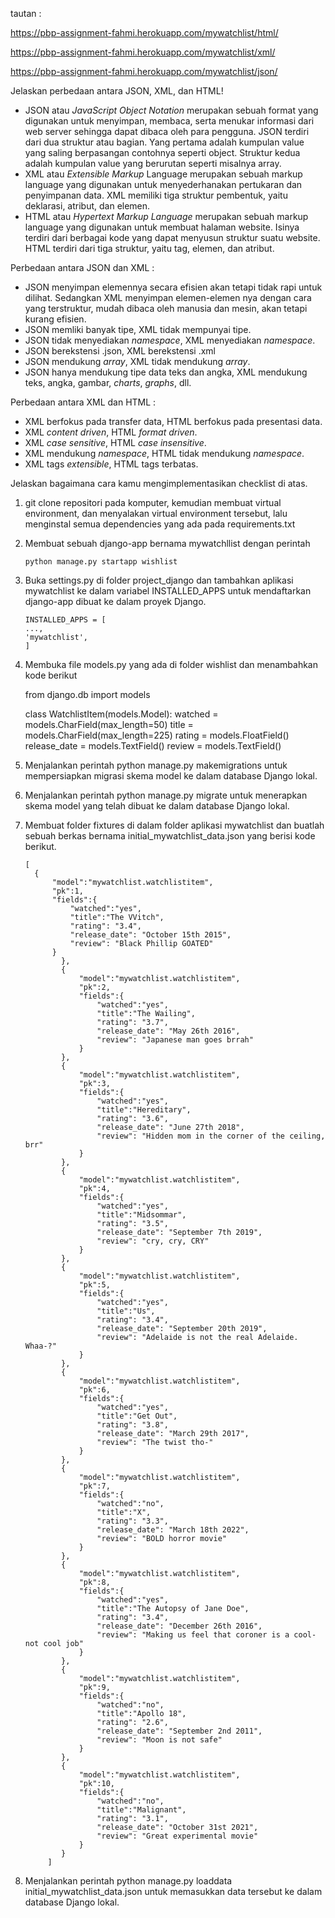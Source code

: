 tautan :

https://pbp-assignment-fahmi.herokuapp.com/mywatchlist/html/

https://pbp-assignment-fahmi.herokuapp.com/mywatchlist/xml/

https://pbp-assignment-fahmi.herokuapp.com/mywatchlist/json/


Jelaskan perbedaan antara JSON, XML, dan HTML!

- JSON atau *JavaScript Object Notation* merupakan sebuah format yang digunakan untuk menyimpan, membaca, serta menukar informasi dari web server sehingga dapat dibaca oleh para pengguna. JSON terdiri dari dua struktur atau bagian. Yang pertama adalah kumpulan value yang saling berpasangan contohnya seperti object. Struktur kedua adalah kumpulan value yang berurutan seperti misalnya array.
- XML atau *Extensible Markup* Language merupakan sebuah markup language yang digunakan untuk menyederhanakan pertukaran dan penyimpanan data. XML memiliki tiga struktur pembentuk, yaitu deklarasi, atribut, dan elemen.
- HTML atau *Hypertext Markup Language* merupakan sebuah markup language yang digunakan untuk membuat halaman website. Isinya terdiri dari berbagai kode yang dapat menyusun struktur suatu website. HTML terdiri dari tiga struktur, yaitu tag, elemen, dan atribut.

Perbedaan antara JSON dan XML :
- JSON menyimpan elemennya secara efisien akan tetapi tidak rapi untuk dilihat. Sedangkan XML menyimpan elemen-elemen nya dengan cara yang terstruktur, mudah dibaca oleh manusia dan mesin, akan tetapi kurang efisien.
- JSON memliki banyak tipe, XML tidak mempunyai tipe.
- JSON tidak menyediakan *namespace*, XML menyediakan *namespace*.
- JSON berekstensi .json, XML berekstensi .xml
- JSON mendukung *array*, XML tidak mendukung *array*.
- JSON hanya mendukung tipe data teks dan angka, XML mendukung teks, angka, gambar, *charts*, *graphs*, dll.

Perbedaan antara XML dan HTML :
- XML berfokus pada transfer data, HTML berfokus pada presentasi data.
- XML *content driven*, HTML *format driven*.
- XML *case sensitive*, HTML *case insensitive*.
- XML mendukung *namespace*, HTML tidak mendukung *namespace*.
- XML tags *extensible*, HTML tags terbatas.

 Jelaskan bagaimana cara kamu mengimplementasikan checklist di atas.

1.  git clone repositori pada komputer, kemudian membuat virtual environment, dan menyalakan virtual environment tersebut, lalu menginstal semua dependencies yang ada pada requirements.txt

2.  Membuat sebuah django-app bernama mywatchllist dengan perintah
        
        python manage.py startapp wishlist
        
3.  Buka settings.py di folder project_django dan tambahkan aplikasi mywatchlist ke dalam variabel INSTALLED_APPS untuk mendaftarkan django-app dibuat ke dalam proyek Django.

        INSTALLED_APPS = [
        ...,
        'mywatchlist',
        ]
     
4.  Membuka file models.py yang ada di folder wishlist dan menambahkan kode berikut
  
      from django.db import models

      class WatchlistItem(models.Model):
          watched = models.CharField(max_length=50)
          title = models.CharField(max_length=225)
          rating = models.FloatField()
          release_date = models.TextField()
          review = models.TextField()
          
5.  Menjalankan perintah python manage.py makemigrations untuk mempersiapkan migrasi skema model ke dalam database Django lokal.

6.  Menjalankan perintah python manage.py migrate untuk menerapkan skema model yang telah dibuat ke dalam database Django lokal.

7.  Membuat folder fixtures di dalam folder aplikasi mywatchlist dan buatlah sebuah berkas bernama initial_mywatchlist_data.json yang berisi kode berikut.

        [
          {
              "model":"mywatchlist.watchlistitem",
              "pk":1,
              "fields":{
                  "watched":"yes",
                  "title":"The VVitch",
                  "rating": "3.4",
                  "release_date": "October 15th 2015",
                  "review": "Black Phillip GOATED"
              }
                },
                {
                    "model":"mywatchlist.watchlistitem",
                    "pk":2,
                    "fields":{
                        "watched":"yes",
                        "title":"The Wailing",
                        "rating": "3.7",
                        "release_date": "May 26th 2016",
                        "review": "Japanese man goes brrah"
                    }
                },
                {
                    "model":"mywatchlist.watchlistitem",
                    "pk":3,
                    "fields":{
                        "watched":"yes",
                        "title":"Hereditary",
                        "rating": "3.6",
                        "release_date": "June 27th 2018",
                        "review": "Hidden mom in the corner of the ceiling, brr"
                    }
                },
                {
                    "model":"mywatchlist.watchlistitem",
                    "pk":4,
                    "fields":{
                        "watched":"yes",
                        "title":"Midsommar",
                        "rating": "3.5",
                        "release_date": "September 7th 2019",
                        "review": "cry, cry, CRY"
                    }
                },
                {
                    "model":"mywatchlist.watchlistitem",
                    "pk":5,
                    "fields":{
                        "watched":"yes",
                        "title":"Us",
                        "rating": "3.4",
                        "release_date": "September 20th 2019",
                        "review": "Adelaide is not the real Adelaide. Whaa-?"
                    }
                },
                {
                    "model":"mywatchlist.watchlistitem",
                    "pk":6,
                    "fields":{
                        "watched":"yes",
                        "title":"Get Out",
                        "rating": "3.8",
                        "release_date": "March 29th 2017",
                        "review": "The twist tho-"
                    }
                },
                {
                    "model":"mywatchlist.watchlistitem",
                    "pk":7,
                    "fields":{
                        "watched":"no",
                        "title":"X",
                        "rating": "3.3",
                        "release_date": "March 18th 2022",
                        "review": "BOLD horror movie"
                    }
                },
                {
                    "model":"mywatchlist.watchlistitem",
                    "pk":8,
                    "fields":{
                        "watched":"yes",
                        "title":"The Autopsy of Jane Doe",
                        "rating": "3.4",
                        "release_date": "December 26th 2016",
                        "review": "Making us feel that coroner is a cool-not cool job"
                    }
                },
                {
                    "model":"mywatchlist.watchlistitem",
                    "pk":9,
                    "fields":{
                        "watched":"no",
                        "title":"Apollo 18",
                        "rating": "2.6",
                        "release_date": "September 2nd 2011",
                        "review": "Moon is not safe"
                    }
                },
                {
                    "model":"mywatchlist.watchlistitem",
                    "pk":10,
                    "fields":{
                        "watched":"no",
                        "title":"Malignant",
                        "rating": "3.1",
                        "release_date": "October 31st 2021",
                        "review": "Great experimental movie"
                    }
                }
             ]

8.  Menjalankan perintah python manage.py loaddata initial_mywatchlist_data.json untuk memasukkan data tersebut ke dalam database Django lokal.

